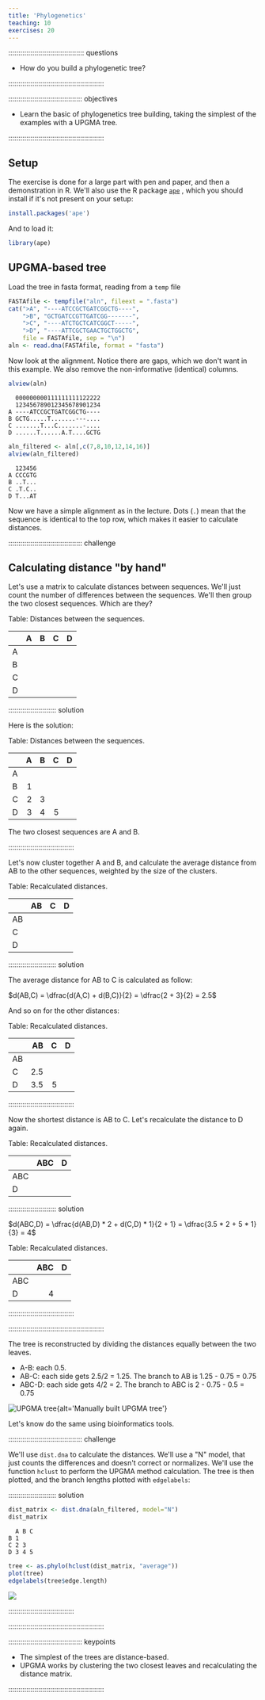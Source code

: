 ```yaml
---
title: 'Phylogenetics'
teaching: 10
exercises: 20
---
```


:::::::::::::::::::::::::::::::::::::: questions 

- How do you build a phylogenetic tree?

::::::::::::::::::::::::::::::::::::::::::::::::

::::::::::::::::::::::::::::::::::::: objectives

- Learn the basic of phylogenetics tree building, taking the simplest of
the examples with a UPGMA tree.

::::::::::::::::::::::::::::::::::::::::::::::::

## Setup

The exercise is done for a large part with pen and paper, and then a 
demonstration in R. We'll also use the R package 
[`ape`](https://emmanuelparadis.github.io/) , which you should
install if it's not present on your setup:

```r
install.packages('ape')
```

And to load it:


```r
library(ape)
```

## UPGMA-based tree

Load the tree in fasta format, reading from a `temp` file

```r
FASTAfile <- tempfile("aln", fileext = ".fasta")
cat(">A", "----ATCCGCTGATCGGCTG----",
    ">B", "GCTGATCCGTTGATCGG-------",
    ">C", "----ATCTGCTCATCGGCT-----",
    ">D", "----ATTCGCTGAACTGCTGGCTG",
    file = FASTAfile, sep = "\n")
aln <- read.dna(FASTAfile, format = "fasta")
```
Now look at the alignment. Notice there are gaps, which we don't want in 
this example. We also remove the non-informative (identical) columns. 


```r
alview(aln)
```

```{.output}
  000000000111111111122222
  123456789012345678901234
A ----ATCCGCTGATCGGCTG----
B GCTG.....T.......---....
C .......T...C.......-....
D ......T......A.T....GCTG
```

```r
aln_filtered <- aln[,c(7,8,10,12,14,16)]
alview(aln_filtered)
```

```{.output}
  123456
A CCCGTG
B ..T...
C .T.C..
D T...AT
```
Now we have a simple alignment as in the lecture. Dots (`.`) mean that the
sequence is identical to the top row, which makes it easier to calculate 
distances.

::::::::::::::::::::::::::::::::::::: challenge 

## Calculating distance "by hand"

Let's use a matrix to calculate distances between sequences. We'll just count
the number of differences between the sequences. We'll then group the two 
closest sequences. Which are they?

Table: Distances between the sequences.

|   | A  | B  | C  | D  |
| - | -: | -: | -: | -: |
| A |    |    |    |    |
| B |    |    |    |    |
| C |    |    |    |    |
| D |    |    |    |    |

:::::::::::::::::::::::: solution 

Here is the solution:

Table: Distances between the sequences.

|   | A  | B  | C  | D  |
| - | -: | -: | -: | -: |
| A |    |    |    |    |
| B |  1 |    |    |    |
| C |  2 | 3  |    |    |
| D |  3 | 4  | 5  |    |

The two closest sequences are A and B.

:::::::::::::::::::::::::::::::::

Let's now cluster together A and B, and calculate the average distance 
from AB to the other sequences, weighted by the size of the clusters. 

Table: Recalculated distances.

|    | AB  | C  | D  |
| -  | -:  | -: | -: |
| AB |     |    |    |
| C  |     |    |    |
| D  |     |    |    |

:::::::::::::::::::::::: solution 

The average distance for AB to C is calculated as follow:

$d(AB,C) = \dfrac{d(A,C) + d(B,C)}{2} = \dfrac{2 + 3}{2} = 2.5$

And so on for the other distances:

Table: Recalculated distances.

|    | AB  | C  | D  |
| -  | -:  | -: | -: |
| AB |     |    |    |
| C  | 2.5 |    |    |
| D  | 3.5 |  5 |    |

:::::::::::::::::::::::::::::::::

Now the shortest distance is AB to C. Let's recalculate the distance to D again.

Table: Recalculated distances.

|    | ABC | D  |
| -  | -:  | -: |
| ABC|     |    |
| D  |     |    |

:::::::::::::::::::::::: solution 

$d(ABC,D) = \dfrac{d(AB,D) * 2 + d(C,D) * 1}{2 + 1} = \dfrac{3.5 * 2 + 5 * 1}{3} = 4$

Table: Recalculated distances.

|    | ABC | D  |
| -  | -:  | -: |
| ABC|     |    |
| D  | 4   |    |

:::::::::::::::::::::::::::::::::

::::::::::::::::::::::::::::::::::::::::::::::::

The tree is reconstructed by dividing the distances equally between the two
leaves. 
- A-B: each 0.5.
- AB-C: each side gets 2.5/2 = 1.25. The branch to AB is 1.25 - 0.75 = 0.75
- ABC-D: each side gets 4/2 = 2. The branch to ABC is 2 - 0.75 - 0.5 = 0.75

![UPGMA tree](fig/upgma_manual.png){alt='Manually built UPGMA tree'}


Let's know do the same using bioinformatics tools. 

::::::::::::::::::::::::::::::::::::: challenge 

We'll use `dist.dna` to 
calculate the distances. We'll use a "N" model, that just counts the differences
and doesn't correct or normalizes. We'll use the function `hclust` to perform
the UPGMA method calculation. The tree is then plotted, and the branch 
lengths plotted with `edgelabels`:

:::::::::::::::::::::::: solution 



```r
dist_matrix <- dist.dna(aln_filtered, model="N")
dist_matrix
```

```{.output}
  A B C
B 1    
C 2 3  
D 3 4 5
```

```r
tree <- as.phylo(hclust(dist_matrix, "average"))
plot(tree)
edgelabels(tree$edge.length)
```

<img src="fig/phylogenetics-rendered-unnamed-chunk-4-1.png" style="display: block; margin: auto;" />

:::::::::::::::::::::::::::::::::

::::::::::::::::::::::::::::::::::::::::::::::::


::::::::::::::::::::::::::::::::::::: keypoints 

- The simplest of the trees are distance-based.
- UPGMA works by clustering the two closest leaves and recalculating the 
distance matrix.

::::::::::::::::::::::::::::::::::::::::::::::::

